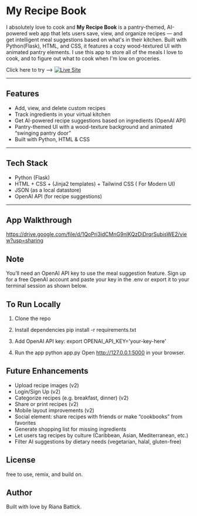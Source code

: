 #  My Recipe Book

I absolutely love to cook and **My Recipe Book** is a pantry-themed, AI-powered web app that lets users save, view, and organize recipes — and get intelligent meal suggestions based on what's in their kitchen. Built with Python(Flask), HTML, and CSS, it features a cozy wood-textured UI with animated pantry elements. I use this app to store all of the meals I love to cook, and to figure out what to cook when I'm low on groceries.

Click here to try -->   [![Live Site](https://img.shields.io/badge/live-demo-FF6F61?style=for-the-badge&logo=render&logoColor=white)](https://my-recipe-book-rioq.onrender.com)

---

##  Features

-  Add, view, and delete custom recipes
-  Track ingredients in your virtual kitchen
-  Get AI-powered recipe suggestions based on ingredients (OpenAI API)
-  Pantry-themed UI with a wood-texture background and animated “swinging pantry door”
-  Built with Python, HTML & CSS 

---

## Tech Stack

- Python (Flask)
- HTML + CSS + (Jinja2 templates) + Tailwind CSS ( For Modern UI)
- JSON (as a local datastore)
- OpenAI API (for recipe suggestions)
  

---

## App Walkthrough

https://drive.google.com/file/d/1QoPri3idCMnG9nlKQzDiDrqrSubisWE2/view?usp=sharing

## Note

You’ll need an OpenAI API key to use the meal suggestion feature. Sign up for a free OpenAI account and paste your key in the .env or export it to your terminal session as shown below.

## To Run Locally

1. Clone the repo  

2. Install dependencies
   pip install -r requirements.txt

3. Add OpenAI API key:
    export OPENAI_API_KEY='your-key-here'

4. Run the app
    python app.py
    Open http://127.0.0.1:5000 in your browser.

## Future Enhancements

- Upload recipe images (v2)
- Login/Sign Up (v2)
- Categorize recipes (e.g. breakfast, dinner) (v2)
- Share or print recipes (v2)
- Mobile layout improvements (v2)
- Social element: share recipes with friends or make “cookbooks” from favorites
- Generate shopping list for missing ingredients
- Let users tag recipes by culture (Caribbean, Asian, Mediterranean, etc.)
- Filter AI suggestions by dietary needs (vegetarian, halal, gluten-free)

## License

free to use, remix, and build on.

## Author

Built with love by Riana Battick.
